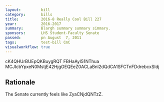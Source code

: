 ```yaml
---
layout:         bill
category:       bills
title:          2016-8 Really Cool Bill 227
year:           2016-2017
summary:        Blargh summary summary simmary.
sponsors:       LHS Student-Faculty Senate
passed:         pn August  7, 2011
tags:           test-bill CmC
visualworkflow: true
---
```



cK4QHUrBUEpQKBuygRQT FBHaAyI51NThua MCJIcbYpxeN0MstjE42HjgOEQEeZ0ACLaBnl2dQdCA1SFCTnFDdrebcxSIdj 




Rationale
---------
The Senate currently feels like ZyaCNjdQNTzZ.
